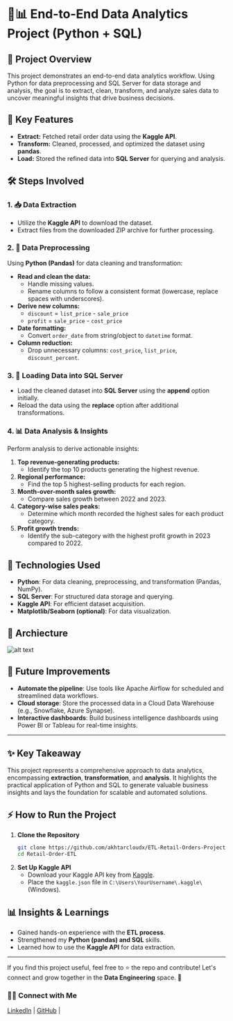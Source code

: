 # 🚀📊 End-to-End Data Analytics Project (Python + SQL) 


## 🚀 Project Overview
This project demonstrates an end-to-end data analytics workflow. Using Python for data preprocessing and SQL Server for data storage and analysis, the goal is to extract, clean, transform, and analyze sales data to uncover meaningful insights that drive business decisions.

## 📌 Key Features
- **Extract:** Fetched retail order data using the **Kaggle API**.
- **Transform:** Cleaned, processed, and optimized the dataset using **pandas**.
- **Load:** Stored the refined data into **SQL Server** for querying and analysis.

## 🛠️ Steps Involved

### 1. 📥 Data Extraction
- Utilize the **Kaggle API** to download the dataset.  
- Extract files from the downloaded ZIP archive for further processing.  

### 2. 🧹 Data Preprocessing
Using **Python (Pandas)** for data cleaning and transformation:
- **Read and clean the data:**  
  - Handle missing values.  
  - Rename columns to follow a consistent format (lowercase, replace spaces with underscores).  
- **Derive new columns:**  
  - `discount` = `list_price` - `sale_price`  
  - `profit` = `sale_price` - `cost_price`  
- **Date formatting:**  
  - Convert `order_date` from string/object to `datetime` format.  
- **Column reduction:**  
  - Drop unnecessary columns: `cost_price`, `list_price`, `discount_percent`.  

### 3. 💾 Loading Data into SQL Server
- Load the cleaned dataset into **SQL Server** using the **append** option initially.  
- Reload the data using the **replace** option after additional transformations.  

### 4. 📊 Data Analysis & Insights
Perform analysis to derive actionable insights:
1. **Top revenue-generating products:**  
   - Identify the top 10 products generating the highest revenue.  
2. **Regional performance:**  
   - Find the top 5 highest-selling products for each region.  
3. **Month-over-month sales growth:**  
   - Compare sales growth between 2022 and 2023.  
4. **Category-wise sales peaks:**  
   - Determine which month recorded the highest sales for each product category.  
5. **Profit growth trends:**  
   - Identify the sub-category with the highest profit growth in 2023 compared to 2022. 



## 🔧 Technologies Used
- **Python**: For data cleaning, preprocessing, and transformation (Pandas, NumPy).  
- **SQL Server**: For structured data storage and querying.  
- **Kaggle API**: For efficient dataset acquisition.  
- **Matplotlib/Seaborn (optional)**: For data visualization. 

## 📂 Archiecture

![alt text](image-1.png)

## 🔮 Future Improvements 
- **Automate the pipeline**: Use tools like Apache Airflow for scheduled and streamlined data workflows.  
- **Cloud storage**: Store the processed data in a Cloud Data Warehouse (e.g., Snowflake, Azure Synapse).  
- **Interactive dashboards**: Build business intelligence dashboards using Power BI or Tableau for real-time insights.  

---

## ✨ Key Takeaway 
This project represents a comprehensive approach to data analytics, encompassing **extraction**, **transformation**, and **analysis**. It highlights the practical application of Python and SQL to generate valuable business insights and lays the foundation for scalable and automated solutions.


## ⚡ How to Run the Project
1. **Clone the Repository**  
   ```sh
   git clone https://github.com/akhtarcloudx/ETL-Retail-Orders-Project.git
   cd Retail-Order-ETL
   ```
2. **Set Up Kaggle API**  
   - Download your Kaggle API key from [Kaggle](https://www.kaggle.com/).  
   - Place the `kaggle.json` file in  `C:\Users\YourUsername\.kaggle\` (Windows).  

## 📊 Insights & Learnings
- Gained hands-on experience with the **ETL process**.
- Strengthened my **Python (pandas) and SQL** skills.
- Learned how to use the **Kaggle API** for data extraction.
---

If you find this project useful, feel free to ⭐ the repo and contribute! Let's connect and grow together in the **Data Engineering** space. 🚀

### 💼🌐 Connect with Me
[LinkedIn](https://www.linkedin.com/in/shahrukh-s-95ab69164/) | [GitHub](https://github.com/ShahrukhSultan) |

